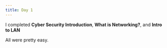 ```yaml
---
title: Day 1
---
```


I completed **Cyber Security Introduction**, **What is Networking?**, and **Intro to LAN**

All were pretty easy.